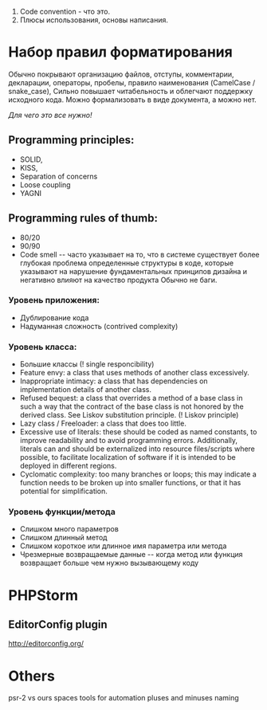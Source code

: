 1. Code convention - что это.
2. Плюсы использования, основы написания.


# Набор правил форматирования #

Обычно покрывают организацию файлов, отступы, комментарии, декларации, операторы, пробелы, правило наименования (CamelCase / snake_case),
Сильно повышает читабельность и облегчают поддержку исходного кода. Можно формализовать в виде документа, а можно нет.

*Для чего это все нужно!*


## Programming principles: ##

  * SOLID,
  * KISS,
  * Separation of concerns
  * Loose coupling
  * YAGNI


## Programming rules of thumb: ##

  * 80/20
  * 90/90
  * Code smell -- часто указывает на то, что в системе существует более глубокая проблема
		определенные структуры в коде, которые указывают на нарушение фундаментальных принципов дизайна и негативно влияют на качество продукта
		Обычно не баги.


### Уровень приложения: ###

  * Дублирование кода
  * Надуманная сложность (contrived complexity)


### Уровень класса: ###

  * Большие классы (! single responcibility)
  * Feature envy: a class that uses methods of another class excessively. 
  * Inappropriate intimacy: a class that has dependencies on implementation details of another class.
  * Refused bequest: a class that overrides a method of a base class in such a way that the contract of the base class is not honored by the derived class. See Liskov substitution principle. (! Liskov principle)
  * Lazy class / Freeloader: a class that does too little.
  * Excessive use of literals: these should be coded as named constants, to improve readability and to avoid programming errors. Additionally, literals can and should be externalized into resource files/scripts where possible, to facilitate localization of software if it is intended to be deployed in different regions.
  * Cyclomatic complexity: too many branches or loops; this may indicate a function needs to be broken up into smaller functions, or that it has potential for simplification.


### Уровень функции/метода ###

  * Слишком много параметров
  * Слишком длинный метод
  * Слишком короткое или длинное имя параметра или метода
  * Чрезмерные возвращаемые данные -- когда метод или функция возвращает больше чем нужно вызывающему коду


# PHPStorm #

## EditorConfig plugin ##

http://editorconfig.org/


# Others #

psr-2 vs ours
spaces
tools for automation
pluses and minuses
naming



